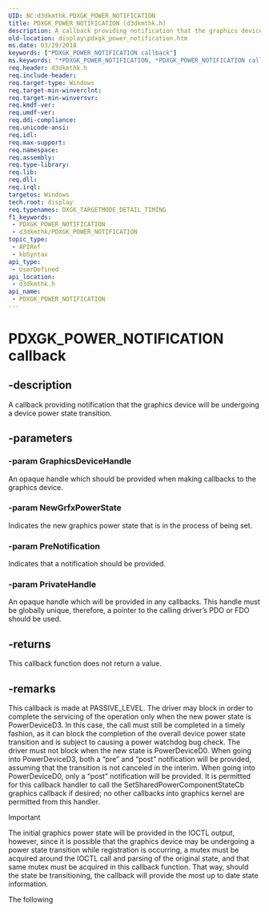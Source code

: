 ```yaml
---
UID: NC:d3dkmthk.PDXGK_POWER_NOTIFICATION
title: PDXGK_POWER_NOTIFICATION (d3dkmthk.h)
description: A callback providing notification that the graphics device will be undergoing a device power state transition.
old-location: display\pdxgk_power_notification.htm
ms.date: 03/29/2018
keywords: ["PDXGK_POWER_NOTIFICATION callback"]
ms.keywords: "*PDXGK_POWER_NOTIFICATION, *PDXGK_POWER_NOTIFICATION callback function [Display Devices], d3dkmthk/*PDXGK_POWER_NOTIFICATION, display.pdxgk_power_notification"
req.header: d3dkmthk.h
req.include-header: 
req.target-type: Windows
req.target-min-winverclnt: 
req.target-min-winversvr: 
req.kmdf-ver: 
req.umdf-ver: 
req.ddi-compliance: 
req.unicode-ansi: 
req.idl: 
req.max-support: 
req.namespace: 
req.assembly: 
req.type-library: 
req.lib: 
req.dll: 
req.irql: 
targetos: Windows
tech.root: display
req.typenames: DXGK_TARGETMODE_DETAIL_TIMING
f1_keywords:
 - PDXGK_POWER_NOTIFICATION
 - d3dkmthk/PDXGK_POWER_NOTIFICATION
topic_type:
 - APIRef
 - kbSyntax
api_type:
 - UserDefined
api_location:
 - d3dkmthk.h
api_name:
 - PDXGK_POWER_NOTIFICATION
---
```


# PDXGK_POWER_NOTIFICATION callback


## -description

A callback providing notification that the graphics device will be undergoing a device power state transition.

## -parameters

### -param GraphicsDeviceHandle

An opaque handle which should be provided when making callbacks to the graphics device.

### -param NewGrfxPowerState

Indicates the new graphics power state that is in the process of being set.

### -param PreNotification

Indicates that a notification should be provided.

### -param PrivateHandle

An opaque handle which will be provided in any callbacks. This handle must be globally unique, therefore, a pointer to the calling driver’s PDO or FDO should be used.

## -returns

This callback function does not return a value.

## -remarks

This callback is made at PASSIVE_LEVEL. The driver may block in order to complete the servicing of the operation only when the new power state is PowerDeviceD3. In this case, the call must still be completed in a timely fashion, as it can block the completion of the overall device power state transition and is subject to causing a power watchdog bug check. The driver must not block when the new state is PowerDeviceD0. When going into PowerDeviceD3, both a “pre” and “post” notification will be provided, assuming that the transition is not canceled in the interim. When going into PowerDeviceD0, only a “post” notification will be provided. It is permitted for this callback handler to call the SetSharedPowerComponentStateCb graphics callback if desired; no other callbacks into graphics kernel are permitted from this handler.

> [!Important] 
> The initial graphics power state will be provided in the IOCTL output, however, since it is possible that the graphics device may be undergoing a power state transition while registration is occurring, a mutex must be acquired around the IOCTL call and parsing of the original state, and that same mutex must be acquired in this callback function. That way, should the state be transitioning, the callback will provide the most up to date state information.

The following


